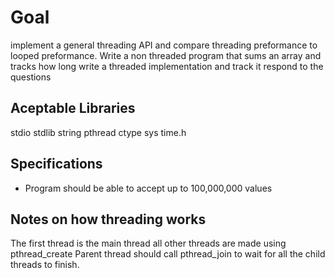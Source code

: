 # Goal
implement a general threading API and compare threading preformance to looped preformance.
Write a non threaded program that sums an array and tracks how long
write a threaded implementation and track it
respond to the questions


## Aceptable Libraries
stdio
stdlib
string
pthread
ctype
sys
time.h

## Specifications
* Program should be able to accept up to 100,000,000 values


## Notes on how threading works
The first thread is the main thread
all other threads are made using pthread_create
Parent thread should call pthread_join to wait for all the child threads to finish.

